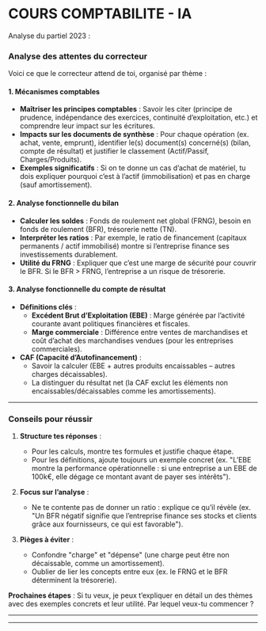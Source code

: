 # COURS COMPTABILITE - IA

Analyse du partiel 2023 : 
### **Analyse des attentes du correcteur**  

Voici ce que le correcteur attend de toi, organisé par thème :  

#### **1. Mécanismes comptables**  
- **Maîtriser les principes comptables** : Savoir les citer (principe de prudence, indépendance des exercices, continuité d’exploitation, etc.) et comprendre leur impact sur les écritures.  
- **Impacts sur les documents de synthèse** : Pour chaque opération (ex. achat, vente, emprunt), identifier le(s) document(s) concerné(s) (bilan, compte de résultat) et justifier le classement (Actif/Passif, Charges/Produits).  
- **Exemples significatifs** : Si on te donne un cas d’achat de matériel, tu dois expliquer pourquoi c’est à l’actif (immobilisation) et pas en charge (sauf amortissement).  

#### **2. Analyse fonctionnelle du bilan**  
- **Calculer les soldes** : Fonds de roulement net global (FRNG), besoin en fonds de roulement (BFR), trésorerie nette (TN).  
- **Interpréter les ratios** : Par exemple, le ratio de financement (capitaux permanents / actif immobilisé) montre si l’entreprise finance ses investissements durablement.  
- **Utilité du FRNG** : Expliquer que c’est une marge de sécurité pour couvrir le BFR. Si le BFR > FRNG, l’entreprise a un risque de trésorerie.  

#### **3. Analyse fonctionnelle du compte de résultat**  
- **Définitions clés** :  
  - **Excédent Brut d’Exploitation (EBE)** : Marge générée par l’activité courante avant politiques financières et fiscales.  
  - **Marge commerciale** : Différence entre ventes de marchandises et coût d’achat des marchandises vendues (pour les entreprises commerciales).  
- **CAF (Capacité d’Autofinancement)** :  
  - Savoir la calculer (EBE + autres produits encaissables – autres charges décaissables).  
  - La distinguer du résultat net (la CAF exclut les éléments non encaissables/décaissables comme les amortissements).  

---  
### **Conseils pour réussir**  
1. **Structure tes réponses** :  
   - Pour les calculs, montre tes formules et justifie chaque étape.  
   - Pour les définitions, ajoute toujours un exemple concret (ex. "L’EBE montre la performance opérationnelle : si une entreprise a un EBE de 100k€, elle dégage ce montant avant de payer ses intérêts").  

2. **Focus sur l’analyse** :  
   - Ne te contente pas de donner un ratio : explique ce qu’il révèle (ex. "Un BFR négatif signifie que l’entreprise finance ses stocks et clients grâce aux fournisseurs, ce qui est favorable").  

3. **Pièges à éviter** :  
   - Confondre "charge" et "dépense" (une charge peut être non décaissable, comme un amortissement).  
   - Oublier de lier les concepts entre eux (ex. le FRNG et le BFR déterminent la trésorerie).  

**Prochaines étapes** : Si tu veux, je peux t’expliquer en détail un des thèmes avec des exemples concrets et leur utilité. Par lequel veux-tu commencer ?

------
------
